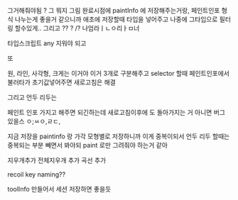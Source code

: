 그거해줘야됨 ? 그 뭐지 그림 완료시점에 paintInfo 에 저장해주는거랑, 페인트인포 형식 나누는게 좋을거 같으니까 애초에 저장할때 타입을 넣어주고 나중에 그타입으로 필터링 할수있게..
그리고 ?? ? /? 나엄라ㅣㄴㅇ리ㅏㅁ너

타입스크립트 any 지워야 되고

또

원, 라인, 사각형, 크게는 이거야 이거 3개로 구분해주고 selector 할때 페인트인포에서 불러타가 초기값넣어주면 새로고침은 해결

그리고 언두 리두는

페인트 인포 가지고 해주면 되긴하는데 새로고침이후에 도 돌아가지는 거 아니면 버그 있을스 ㅇ;ㅆㅇ,ㄹㄷ,

지금 저장을 paintinfo 랑 가각 모형별로 저장하니까
이게 중복이되서 언두 리두 할때는 중복되는 부분 빼면서 봐야되 paint 로만 그려줘야 하는거 같아

지우개추가
전체지우개 추가
곡선 추가

recoil key naming??

toolInfo 만들어서 세션 저장하면 좋을듯
